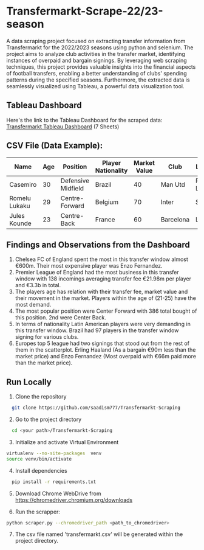 
# Transfermarkt-Scrape-22/23-season

A data scraping project focused on extracting transfer information from Transfermarkt for the 2022/2023 seasons using python and selenium. The project aims to analyze club activities in the transfer market, identifying instances of overpaid and bargain signings. By leveraging web scraping techniques, this project provides valuable insights into the financial aspects of football transfers, enabling a better understanding of clubs' spending patterns during the specified seasons.  Furthermore, the extracted data is seamlessly visualized using Tableau, a powerful data visualization tool. 

## Tableau Dashboard
Here's the link to the Tableau Dashboard for the scraped data: 
[Transfermarkt Tableau Dashboard](https://public.tableau.com/app/profile/farhan.hasin.saad/viz/TransfermarktSeason2223DataVisualization/Sheet1#1) (7 Sheets)

## CSV File (Data Example):
| Name          | Age | Position           | Player Nationality | Market Value | Club      | League         | League Country | Transfer Type | Fee   |
|---------------|-----|--------------------|--------------------|--------------|-----------|----------------|----------------|---------------|-------|
| Casemiro      | 30  | Defensive Midfield | Brazil             | 40           | Man Utd   | Premier League | England        | Permanent     | 70.65 |
| Romelu Lukaku | 29  | Centre-Forward     | Belgium            | 70           | Inter     | Serie A        | Italy          | Loan          |       |
| Jules Kounde | 23  | Centre-Back        | France             | 60           | Barcelona | LaLiga         | Spain          | Permanent     | 50    |

## Findings and Observations from the Dashboard
1. Chelsea FC of England spent the most in this transfer window almost €600m. Their most expensive player was Enzo Fernandez.
2. Premier League of England had the most business in this transfer window with 138 incomings averaging transfer fee €21.98m per player and €3.3b in total.
3. The players age has relation with their transfer fee, market value and their movement in the market. Players within the age of (21-25) have the most demand.
4. The most popular position were Center Forward with 386 total bought of this position. 2nd were Center Back.
5. In terms of nationality Latin American players were very demanding in this transfer window. Brazil had 97 players in the transfer window signing for various clubs. 
6. Europes top 5 league had two signings that stood out from the rest of them in the scatterplot. Erling Haaland (As a bargain €90m less than the market price) and Enzo Fernandez (Most overpaid with €66m paid more than the market price).



## Run Locally

1. Clone the repository

```bash
  git clone https://github.com/saadism777/Transfermarkt-Scraping
```

2. Go to the project directory

```bash
  cd <your path>/Transfermarkt-Scraping
```
3. Initialize and activate Virtual Environment
```bash
virtualenv --no-site-packages  venv
source venv/bin/activate
```

4. Install dependencies

```bash
  pip install -r requirements.txt
```
5. Download Chrome WebDrive from https://chromedriver.chromium.org/downloads

6. Run the scrapper: 
```bash
python scraper.py --chromedriver_path <path_to_chromedriver>
```
7. The csv file named 'transfermarkt.csv' will be generated within the project directory.
